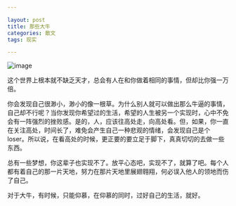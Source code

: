 ```yaml
---

layout: post
title: 那些大牛
categories: 散文
tags: 现实

---
```

![image](https://disney-animation.s3.amazonaws.com/uploads/production/project_image/frozen/72/image/project_image.jpg)  

这个世界上根本就不缺乏天才，总会有人在和你做着相同的事情，但却比你强一万倍。

你会发现自己很渺小，渺小的像一根草。为什么别人就可以做出那么牛逼的事情，自己却不行呢？当你发现你希望过的生活，希望的人生被另一个实现时，心中不免会有一阵强烈的挫败感。是的，人，应该往高处走，向高处看。但，如果，你一直在关注高处，时间长了，难免会产生自己一种悲观的情绪，会发现自己是个loser。所以说，在看高处的时候，更正要的要立足于脚下，真真切切的去做一些东西。

总有一些梦想，你这辈子也实现不了。放平心态吧，实现不了，就算了吧。每个人都有着自己的那一片天地，努力在那片天地里展翅翱翔，何必误入他人的领地而伤了自己。

对于大牛，有时候，只能仰慕，在仰慕的同时，过好自己的生活，就好。


